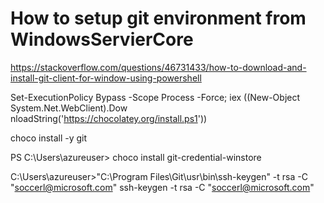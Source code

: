 # How to setup git environment from WindowsServierCore

  https://stackoverflow.com/questions/46731433/how-to-download-and-install-git-client-for-window-using-powershell
  
  Set-ExecutionPolicy Bypass -Scope Process -Force; iex ((New-Object System.Net.WebClient).Dow
  nloadString('https://chocolatey.org/install.ps1'))

  choco install -y git

  PS C:\Users\azureuser> choco install git-credential-winstore

  C:\Users\azureuser>"C:\Program Files\Git\usr\bin\ssh-keygen" -t rsa -C "soccerl@microsoft.com"
  ssh-keygen -t rsa -C "soccerl@microsoft.com"


